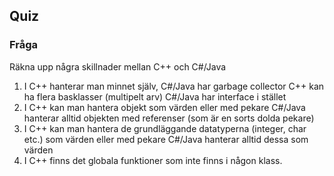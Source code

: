 ## Quiz

### Fråga 

Räkna upp några skillnader mellan C++ och C#/Java

1. I C++ hanterar man minnet själv, C#/Java har garbage collector
   C++ kan ha flera basklasser (multipelt arv)
   C#/Java har interface i stället
2. I C++ kan man hantera objekt som värden eller med pekare
   C#/Java hanterar alltid objekten med referenser (som är en sorts dolda pekare)
3. I C++ kan man hantera de grundläggande datatyperna (integer, char etc.) som värden eller med pekare
   C#/Java hanterar alltid dessa som värden
4. I C++ finns det globala funktioner som inte finns i någon klass.
